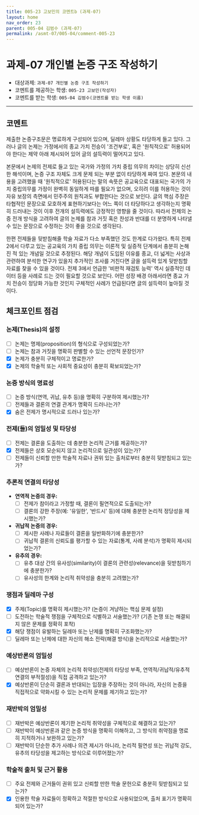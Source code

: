 ```yaml
---
title: 005-23 고보민의 코멘트b (과제-07) 
layout: home
nav_order: 23
parent: 005-04 김범수 (과제-07)
permalink: /asmt-07/005-04/comment-005-23
---
```


# 과제-07 개인별 논증 구조 작성하기

- 대상과제: `과제-07 개인별 논증 구조 작성하기`
- 코멘트를 제공하는 학생: `005-23 고보민(작성자)` 
- 코멘트를 받는 학생: `005-04 김범수(코멘트를 받는 학생 이름)` 

---

## 코멘트

제출한 논증구조문은 명료하게 구성되어 있으며, 딜레마 상황도 타당하게 들고 있다. 그러나 글의 논제는 가정에서의 종교 가치 전승이 '조건부로', 혹은 '원칙적으로' 허용되어야 한다는 제약 아래 제시되어 있어 글의 설득력이 떨어지고 있다.

본문에서 논제의 전제로 들고 있는 국가와 가정의 가치 중립 의무의 차이는 상당히 신선한 해석이며, 논증 구조 자체도 크게 문제 되는 부분 없이 타당하게 짜여 있다. 본문의 내용을 고려했을 때 '원칙적으로' 허용된다는 말의 속뜻은 공교육으로 대표되는 국가의 가치 중립의무를 가정이 완벽히 동일하게 따를 필요가 없으며, 오히려 이를 허용하는 것이 자유 보장의 측면에서 민주주의 원칙과도 부합한다는 것으로 보인다. 글의 핵심 주장은 타협적인 문장으로 모호하게 표현하기보다는 어느 쪽이 더 타당하다고 생각하는지 명확히 드러내는 것이 이후 전개의 설득력에도 긍정적인 영향을 줄 것이다. 따라서 전제의 논증 전개 방식을 고려하여 글의 논제를 참과 거짓 혹은 찬성과 반대를 더 분명하게 나타낼 수 있는 문장으로 수정하는 것이 좋을 것으로 생각된다.

한편 전제들을 뒷받침해줄 학술 자료가 다소 부족했던 것도 한계로 다가왔다. 특히 전제 2에서 다루고 있는 공교육의 가치 중립 의무는 이론적 및 실증적 단계에서 충분히 논해진 적 있는 개념일 것으로 추정된다. 해당 개념이 도입된 이유를 종교, 더 넓게는 사상과 관련하여 분석한 연구가 있을지 추가적인 조사를 거친다면 글을 설득력 있게 뒷받침할 자료를 찾을 수 있을 것이다. 전제 3에서 언급한 '비판적 재검토 능력' 역시 실증적인 데이터 등을 사례로 드는 것이 필요할 것으로 보인다. 어떤 성장 배경 아래서라면 종교 가치 전승이 정당화 가능한 것인지 구체적인 사례가 언급된다면 글의 설득력이 높아질 것이다.

## 체크포인트 점검

### **논제(Thesis)의 설정**
- [ ] 논제는 명제(proposition)의 형식으로 구성되었는가?
- [ ] 논제는 참과 거짓을 명확히 판별할 수 있는 선언적 문장인가?
- [x] 논제가 충분히 구체적이고 명료한가?
- [x] 논제의 학술적 또는 사회적 중요성이 충분히 확보되었는가?

### **논증 방식의 명료성**
- [ ] 논증 방식(연역, 귀납, 유추 등)을 명확히 구분하여 제시했는가?
- [ ] 전제들과 결론의 연결 관계가 명확히 드러나는가?
- [x] 숨은 전제가 명시적으로 드러나 있는가?

### **전제(들)의 엄밀성 및 타당성**
- [ ] 전제는 결론을 도출하는 데 충분한 논리적 근거를 제공하는가?
- [x] 전제들은 상호 모순되지 않고 논리적으로 일관성이 있는가?
- [ ] 전제들이 신뢰할 만한 학술적 자료나 권위 있는 출처로부터 충분히 뒷받침되고 있는가?

### **추론적 연결의 타당성**
- **연역적 논증의 경우:**
  - [ ] 전제가 참이라고 가정할 때, 결론이 필연적으로 도출되는가?
  - [ ] 결론의 강한 주장(예: '유일한', '반드시' 등)에 대해 충분한 논리적 정당성을 제시했는가?

- **귀납적 논증의 경우:**
  - [ ] 제시한 사례나 자료들이 결론을 일반화하기에 충분한가?
  - [ ] 귀납적 결론의 신뢰도를 평가할 수 있는 자료(통계, 사례 분석)가 명확히 제시되었는가?

- **유추의 경우:**
  - [ ] 유추 대상 간의 유사성(similarity)이 결론의 관련성(relevance)을 뒷받침하기에 충분한가?
  - [ ] 유사성의 한계와 논리적 취약성을 충분히 고려했는가?

### **쟁점과 딜레마 구성**
- [x] 주제(Topic)를 명확히 제시했는가? (논증이 겨냥하는 핵심 문제 설정)
- [ ] 도전하는 학술적 쟁점을 구체적으로 식별하고 서술했는가? (기존 논쟁 또는 해결되지 않은 문제를 정확히 포착)
- [x] 해당 쟁점이 유발하는 딜레마 또는 난제를 명확히 구조화했는가?
- [ ] 딜레마 또는 난제에 대한 자신의 해소 전략(해결 방식)을 논리적으로 서술했는가?

### **예상반론의 엄밀성**
- [ ] 예상반론이 논증 자체의 논리적 취약성(전제의 타당성 부족, 연역적/귀납적/유추적 연결의 부적절성)을 직접 공격하고 있는가?
- [x] 예상반론이 단순히 결론과 반대되는 입장을 주장하는 것이 아니라, 자신의 논증을 직접적으로 약화시킬 수 있는 논리적 문제를 제기하고 있는가?

### **재반박의 엄밀성**
- [ ] 재반박은 예상반론이 제기한 논리적 취약성을 구체적으로 해결하고 있는가?
- [ ] 재반박이 예상반론과 같은 논증 방식을 명확히 이해하고, 그 방식의 취약점을 명료히 지적하거나 보완하고 있는가?
- [ ] 재반박이 단순한 추가 사례나 의견 제시가 아니라, 논리적 필연성 또는 귀납적 강도, 유추의 타당성을 제고하는 방식으로 이루어졌는가?

### **학술적 출처 및 근거 활용**
- [ ] 주요 전제와 근거들이 권위 있고 신뢰할 만한 학술 문헌으로 충분히 뒷받침되고 있는가?
- [x] 인용한 학술 자료들이 정확하고 적절한 방식으로 사용되었으며, 출처 표기가 명확히 되어 있는가?
